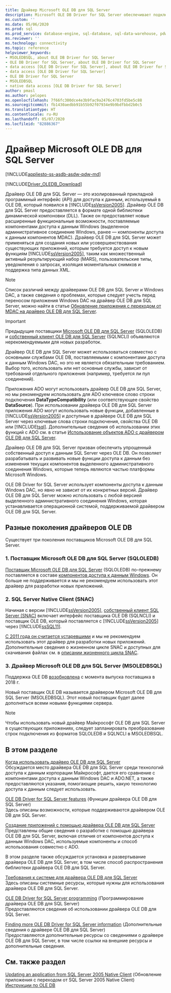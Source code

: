 ```yaml
---
title: Драйвер Microsoft OLE DB для SQL Server
description: Microsoft OLE DB Driver for SQL Server обеспечивает подключение к SQL Server и Базе данных SQL Azure через стандартные API OLE DB.
ms.custom: ''
ms.date: 05/06/2020
ms.prod: sql
ms.prod_service: database-engine, sql-database, sql-data-warehouse, pdw
ms.reviewer: ''
ms.technology: connectivity
ms.topic: reference
helpviewer_keywords:
- MSOLEDBSQL, about OLE DB Driver for SQL Server
- OLE DB Driver for SQL Server, about OLE DB Driver for SQL Server
- data access [OLE DB Driver for SQL Server], about OLE DB Driver for SQL Server
- data access [OLE DB Driver for SQL Server]
- OLE DB Driver for SQL Server
- MSOLEDBSQL
- native data access [OLE DB Driver for SQL Server]
author: pmasl
ms.author: pelopes
ms.openlocfilehash: 7f66fc300dce4e3b9fac9a2476c4703fd5be5c88
ms.sourcegitcommit: fb1430aedbb91b55b92f07934e9b9bdfbbd2b0c5
ms.translationtype: HT
ms.contentlocale: ru-RU
ms.lasthandoff: 05/07/2020
ms.locfileid: "82886367"
---
```

# <a name="microsoft-ole-db-driver-for-sql-server"></a>Драйвер Microsoft OLE DB для SQL Server
[!INCLUDE[appliesto-ss-asdb-asdw-pdw-md](../../includes/appliesto-ss-asdb-asdw-pdw-md.md)]

[!INCLUDE[Driver_OLEDB_Download](../../includes/driver_oledb_download.md)]

Драйвер OLE DB для SQL Server — это изолированный прикладной программный интерфейс (API) для доступа к данным, используемый в OLE DB, который появился в [!INCLUDE[ssVersion2005](../../includes/ssversion2005-md.md)]. Драйвер OLE DB для SQL Server предоставляется в формате одной библиотеки динамической компоновки (DLL). Также он предоставляет новые расширенные функциональные возможности, поставляемые компонентами доступа к данным Windows (выделенное административное соединение Windows, ранее — компоненты доступа к данным компонентов MDAC). Драйвер OLE DB для SQL Server может применяться для создания новых или усовершенствования существующих приложений, которым требуется доступ к новым функциям [!INCLUDE[ssVersion2005](../../includes/ssversion2005-md.md)], таким как множественный активный результирующий набор (MARS), пользовательские типы, уведомления о запросах, изоляция моментальных снимков и поддержка типа данных XML.  
  
> [!NOTE]  
> Список различий между драйверами OLE DB для SQL Server и Windows DAC, а также сведения о проблемах, которые следует учесть перед переносом приложения Windows DAC на драйвер OLE DB для SQL Server, можно найти в статье [Обновление приложения с переходом от MDAC на драйвер OLE DB для SQL Server](../oledb/applications/updating-an-application-to-oledb-driver-for-sql-server-from-mdac.md).  

> [!IMPORTANT]
> Предыдущие поставщики [Microsoft OLE DB для SQL Server](../../ado/guide/appendixes/microsoft-ole-db-provider-for-sql-server.md) (SQLOLEDB) и [собственный клиент OLE DB для SQL Server](../../relational-databases/native-client/sql-server-native-client.md) (SQLNCLI) объявляются нерекомендуемыми для новых разработок.
  
 Драйвер OLE DB для SQL Server может использоваться совместно с основными службами OLE DB, поставляемыми с компонентами доступа к данным Windows DAC, но это не является обязательным требованием. Выбор того, использовать или нет основные службы, зависит от требований отдельного приложения (например, требуется ли пул соединений).  
  
 Приложения ADO могут использовать драйвер OLE DB для SQL Server, но мы рекомендуем использовать для ADO ключевое слово строки подключения **DataTypeCompatibility** (или соответствующее свойство **DataSource**). При использовании драйвера OLE DB для SQL Server приложения ADO могут использовать новые функции, добавленные в [!INCLUDE[ssVersion2005](../../includes/ssversion2005-md.md)] и доступные в драйвере OLE DB для SQL Server через ключевые слова строки подключения, свойства OLE DB или [!INCLUDE[tsql](../../includes/tsql-md.md)]. Дополнительные сведения об использовании этих функций с ADO см. в статье [Использование объектов ADO с драйвером OLE DB для SQL Server](../oledb/applications/using-ado-with-oledb-driver-for-sql-server.md).  
  
 Драйвер OLE DB для SQL Server призван обеспечить упрощенный собственный доступ к данным SQL Server через OLE DB. Он позволяет разрабатывать и развивать новые функции доступа к данным без изменения текущих компонентов выделенного административного соединения Windows, которые теперь являются частью платформы Microsoft Windows.  
  
 OLE DB Driver for SQL Server использует компоненты доступа к данным Windows DAC, но явно не зависит от их конкретных версий. Драйвер OLE DB для SQL Server можно использовать с любой версией выделенного административного соединения Windows, которая устанавливается операционной системой, поддерживаемой драйвером OLE DB для SQL Server.  

 ## <a name="different-generations-of-ole-db-drivers"></a>Разные поколения драйверов OLE DB

Существует три поколения поставщиков Microsoft OLE DB для SQL Server.

### <a name="1-microsoft-ole-db-provider-for-sql-server-sqloledb"></a>1. Поставщик Microsoft OLE DB для SQL Server (SQLOLEDB)
[Поставщик Microsoft OLE DB для SQL Server](../../ado/guide/appendixes/microsoft-ole-db-provider-for-sql-server.md) (SQLOLEDB) по-прежнему поставляется в составе [компонентов доступа к данным Windows](/previous-versions/windows/desktop/ms692897(v=vs.85)). Он больше не поддерживается и мы не рекомендуем использовать этот драйвер для разработки новых приложений.

### <a name="2-sql-server-native-client-snac"></a>2. SQL Server Native Client (SNAC)
Начиная с версии [!INCLUDE[ssVersion2005](../../includes/ssversion2005-md.md)], [собственный клиент SQL Server (SNAC)](../../relational-databases/native-client/sql-server-native-client.md) включает интерфейс поставщика OLE DB (SQLNCLI) и поставщик OLE DB, который поставляется с [!INCLUDE[ssVersion2005](../../includes/ssversion2005-md.md)] через [!INCLUDE[ssSQL11](../../includes/sssql11-md.md)].

[С 2011 года он считается устаревшими](/archive/blogs/sqlnativeclient/microsoft-is-aligning-with-odbc-for-native-relational-data-access) и мы не рекомендуем использовать этот драйвер для разработки новых приложений. Дополнительные сведения о жизненном цикле SNAC и доступных для скачивания файлах см. в [описании жизненного цикла SNAC](/archive/blogs/sqlreleaseservices/snac-lifecycle-explained).

### <a name="3-microsoft-ole-db-driver-for-sql-server-msoledbsql"></a>3. Драйвер Microsoft OLE DB для SQL Server (MSOLEDBSQL)
Поддержка OLE DB [возобновлена](/archive/blogs/sqlnativeclient/announcing-the-new-release-of-ole-db-driver-for-sql-server) с момента выпуска поставщика в 2018 г.

Новый поставщик OLE DB называется драйвером Microsoft OLE DB для SQL Server (MSOLEDBSQL). Этот новый поставщик будет далее дополняться всеми новыми функциями сервера.

> [!NOTE]
> Чтобы использовать новый драйвер Майкрософт OLE DB для SQL Server в существующих приложениях, следует запланировать преобразование строк подключения из форматов SQLOLEDB и SQLNCLI в MSOLEDBSQL.
  
## <a name="in-this-section"></a>В этом разделе  
[Когда использовать драйвер OLE DB для SQL Server](../oledb/when-to-use-oledb-driver-for-sql-server.md)  
 Обсуждается место драйвера OLE DB для SQL Server среди технологий доступа к данным корпорации Майкрософт, дается его сравнение с компонентами доступа к данным Windows DAC и ADO.NET, а также предоставляются указания, помогающие решить, какую технологию доступа к данным следует использовать.  
  
 [OLE DB Driver for SQL Server features](../oledb/features/oledb-driver-for-sql-server-features.md ) (Функции драйвера OLE DB для SQL Server)  
 Здесь описаны возможности, которые поддерживаются драйвером OLE DB для SQL Server.  
  
 [Создание приложений с помощью драйвера OLE DB для SQL Server](../oledb/applications/building-applications-with-oledb-driver-for-sql-server.md)  
 Представлены общие сведения о разработке с помощью драйвера OLE DB для SQL Server, включая отличия от компонентов доступа к данным Windows DAC, используемые компоненты и способ использования совместно с ADO.  
  
 В этом разделе также обсуждается установка и развертывание драйвера OLE DB для SQL Server, в том числе способ распространения библиотеки драйвера OLE DB для SQL Server.  
  
 [Требования к системе для драйвера OLE DB для SQL Server](../oledb/system-requirements-for-oledb-driver-for-sql-server.md)  
 Здесь описаны системные ресурсы, которые нужны для использования драйвера OLE DB для SQL Server.  
  
 [OLE DB Driver for SQL Server programming](../oledb/ole-db/oledb-driver-for-sql-server-programming.md) (Программирование драйвера OLE DB для SQL Server)  
 Предоставляются сведения об использовании драйвера OLE DB для SQL Server.  
  
 [Finding more OLE DB Driver for SQL Server information](../oledb/finding-more-oledb-driver-for-sql-server-information.md) (Дополнительные сведения о драйвере OLE DB для SQL Server)  
 Предоставляются дополнительные ресурсы со сведениями о драйвере OLE DB для SQL Server, в том числе ссылки на внешние ресурсы и дополнительные сведения.  
  
  
## <a name="see-also"></a>См. также раздел  
 [Updating an application from SQL Server 2005 Native Client](../oledb/applications/updating-an-application-from-sql-server-2005-native-client.md)   (Обновление приложения с переходом от SQL Server 2005 Native Client)  
 [Инструкции по OLE DB](../oledb/ole-db-how-to/ole-db-how-to-topics.md)  
  
  
